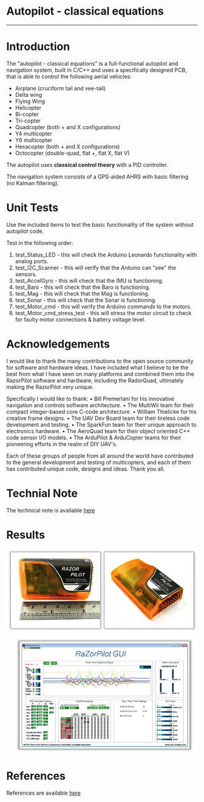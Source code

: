 # Autopilot - classical equations

-----------------------------------------------------------------------------------

# Introduction
The "autopilot - classical equations" is a full-functional autopilot and navigation system, built in C/C++ and uses a specifically designed PCB, that is able to control the following aerial vehicles:

- Airplane (cruciform tail and vee-tail)
- Delta wing
- Flying Wing
- Helicopter
- Bi-copter
- Tri-copter
- Quadcopter (both + and X configurations)
- Y4 multicopter
- Y6 multicopter
- Hexacopter (both + and X configurations)
- Octocopter (double-quad, flat +, flat X, flat V)

The autopilot uses **classical control theory** with a PID controller. 
 
The navigation system consists of a GPS-aided AHRS with basic filtering (no Kalman filtering).


# Unit Tests 
Use the included items to test the basic functionality of the system without autopilot code.

Test in the following order:
1. test_Status_LED 				- this will check the Arduino Leonardo functionality with analog ports.
2. test_I2C_Scanner 			- this will verify that the Arduino can "see" the sensors.
3. test_AccelGyro 				- this will check that the IMU is functioning.
4. test_Baro 					- this will check that the Baro is functioning.
5. test_Mag 					- this will check that the Mag is functioning.
6. test_Sonar 					- this will check that the Sonar is functioning.
7. test_Motor_cmd 				- this will verify the Arduino commands to the motors.
8. test_Motor_cmd_stress_test	- this will stress the motor circuit to check for faulty motor connections & battery voltage level.


# Acknowledgements
I would like to thank the many contributions to the open source community for software and hardware ideas.
I have included what I believe to be the best from what I have seen on many platforms and combined them 
into the RazorPilot software and hardware, including the RadorQuad, ultimately making the RazorPilot very 
unique.  

Specifically I would like to thank:
	•	Bill Premerlani for his innovative navigation and controls software architecture.
	•	The MultiWii team for their compact integer-based core C-code architecture.
	•	William Thielicke for his creative frame designs. 
	•	The UAV Dev Board team for their tireless code development and testing.
	•	The SparkFun team for their unique approach to electronics hardware.
	•	The AeroQuad team for their object oriented C++ code sensor I/O models.
	•	The ArduPilot & ArduCopter teams for their pioneering efforts in the realm of DIY UAV's.

Each of these groups of people from all around the world have contributed to the general development and testing 
of multicopters, and each of them has contributed unique code, designs and ideas.  Thank you all.


# Technial Note
The technical note is available [here](https://github.com/pfroysdon/projects/blob/main/aerospace/autopilot_classical/tech_note)

# Results

<p align="center">
	<img width="600" img src="https://github.com/pfroysdon/projects/blob/main/aerospace/autopilot_classical/results/razor_pilot.png">
</p>


# References
References are available [here](https://github.com/pfroysdon/projects/blob/main/aerospace/autopilot_classical/references)